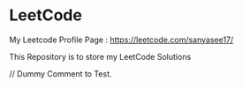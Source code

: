 # LeetCode

My Leetcode Profile Page : https://leetcode.com/sanyasee17/

This Repository is to store my LeetCode Solutions

// Dummy Comment to Test.
